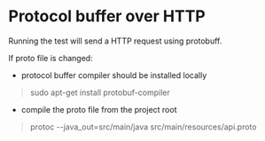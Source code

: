 # Protocol buffer over HTTP

Running the test will send a HTTP request using protobuff.

If proto file is changed:

* protocol buffer compiler should be installed locally
> sudo apt-get install protobuf-compiler

* compile the proto file from the project root
> protoc --java_out=src/main/java  src/main/resources/api.proto
 
